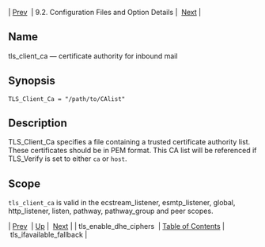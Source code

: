 | [Prev](conf.ref.tls_enable_dhe_ciphers)  | 9.2. Configuration Files and Option Details |  [Next](conf.ref.tls_ifavailable_fallback.php) |

<a name="conf.ref.tls_client_ca"></a>
## Name

tls_client_ca — certificate authority for inbound mail

## Synopsis

`TLS_Client_Ca = "/path/to/CAlist"`

<a name="idp12121152"></a>
## Description

TLS_Client_Ca specifies a file containing a trusted certificate authority list. These certificates should be in PEM format. This CA list will be referenced if TLS_Verify is set to either `ca` or `host`.

<a name="idp12123808"></a>
## Scope

`tls_client_ca` is valid in the ecstream_listener, esmtp_listener, global, http_listener, listen, pathway, pathway_group and peer scopes.

| [Prev](conf.ref.tls_enable_dhe_ciphers)  | [Up](conf.ref.files.php) |  [Next](conf.ref.tls_ifavailable_fallback.php) |
| tls_enable_dhe_ciphers  | [Table of Contents](index) |  tls_ifavailable_fallback |
